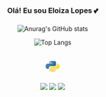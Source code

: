 </div>
<div align="center" Style="display: inline_block">
<div align="center">
  
###  Olá! Eu sou Eloiza Lopes 💕

###

</div>
<div align="center" Style="display: inline_block">
<div align="center">
  
![Anurag's GitHub stats](https://github-readme-stats.vercel.app/api?username=anuraghazra&show_icons=true&theme=radical)
</div>
<div align="center" Style="display: inline_block">
<div align="center">
  
![Top Langs](https://github-readme-stats.vercel.app/api/top-langs/?username=eloizalencar&hide_progress=true)
<div style="display: inline_block"><br>
  
  <img align="center" alt="Rafa-Python" height="30" width="40" src="https://raw.githubusercontent.com/devicons/devicon/master/icons/python/python-original.svg">
</div>
<div align="center" Style="display: inline_block">

 <div align="center">
 </div>
<div align="center" Style="display: inline_block">
<div align="center"> 
<div> 


###
  <a href="https://www.instagram.com/eloizalencar/" target="_blank"><img src="https://img.shields.io/badge/-Instagram-%23E4405F?style=for-the-badge&logo=instagram&logoColor=white" target="_blank"></a>
  <a href = "eloizalopestfteen@gmail.com"><img src="https://img.shields.io/badge/-Gmail-%23333?style=for-the-badge&logo=gmail&logoColor=white" target="_blank"></a>
  <a href="https://www.linkedin.com/in/eloiza-lopes-82225021a/" target="_blank"><img src="https://img.shields.io/badge/-LinkedIn-%230077B5?style=for-the-badge&logo=linkedin&logoColor=white" target="_blank"></a> 
  
</div>


